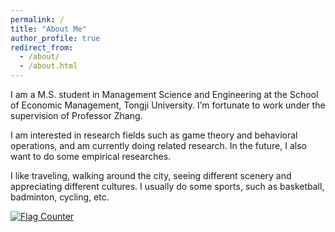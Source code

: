 ```yaml
---
permalink: /
title: "About Me"
author_profile: true
redirect_from: 
  - /about/
  - /about.html
---
```


I am a M.S. student in Management Science and Engineering at the School of Economic Management, Tongji University. I’m fortunate to work under the supervision of Professor Zhang.

I am interested in research fields such as game theory and behavioral operations, and am currently doing related research. In the future, I also want to do some empirical researches.

I like traveling, walking around the city, seeing different scenery and appreciating different cultures. I usually do some sports, such as basketball, badminton, cycling, etc.




<a href="https://info.flagcounter.com/W633"><img src="https://s11.flagcounter.com/map/W633/size_m/txt_050505/border_87CEEB/pageviews_1/viewers_0/flags_0/" alt="Flag Counter" border="0"></a>

